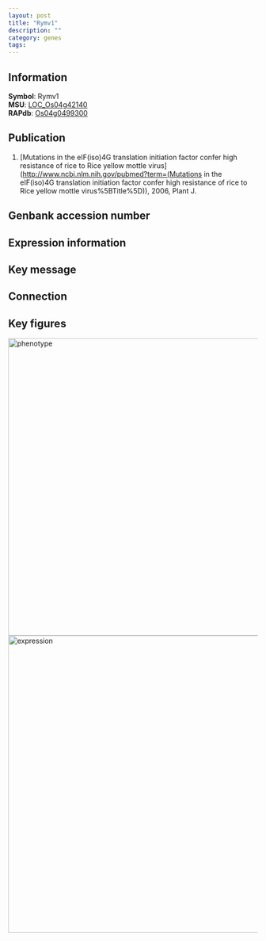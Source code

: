 ```yaml
---
layout: post
title: "Rymv1"
description: ""
category: genes
tags: 
---
```


## Information
__Symbol__: Rymv1  
__MSU__: [LOC_Os04g42140](http://rice.plantbiology.msu.edu/cgi-bin/ORF_infopage.cgi?orf=LOC_Os04g42140)  
__RAPdb__: [Os04g0499300](http://rapdb.dna.affrc.go.jp/viewer/gbrowse_details/irgsp1?name=Os04g0499300)  

## Publication
1. [Mutations in the eIF(iso)4G translation initiation factor confer high resistance of rice to Rice yellow mottle virus](http://www.ncbi.nlm.nih.gov/pubmed?term=(Mutations in the eIF(iso)4G translation initiation factor confer high resistance of rice to Rice yellow mottle virus%5BTitle%5D)), 2006, Plant J.

## Genbank accession number

## Expression information

## Key message

## Connection

## Key figures
<img src="http://ricencode.github.io/images/Rymv1.pheno.png" alt="phenotype"  style="width: 600px;"/>

<img src="http://ricencode.github.io/images/Rymv1.exp.png" alt="expression"  style="width: 600px;"/>


